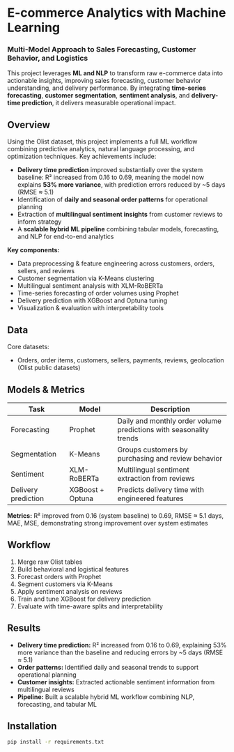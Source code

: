 # E-commerce Analytics with Machine Learning  
### Multi-Model Approach to Sales Forecasting, Customer Behavior, and Logistics

This project leverages **ML and NLP** to transform raw e-commerce data into actionable insights, improving sales forecasting, customer behavior understanding, and delivery performance. By integrating **time-series forecasting**, **customer segmentation**, **sentiment analysis**, and **delivery-time prediction**, it delivers measurable operational impact.

## Overview

Using the Olist dataset, this project implements a full ML workflow combining predictive analytics, natural language processing, and optimization techniques. Key achievements include:

- **Delivery time prediction** improved substantially over the system baseline: R² increased from 0.16 to 0.69, meaning the model now explains **53% more variance**, with prediction errors reduced by ~5 days (RMSE ≈ 5.1)  
- Identification of **daily and seasonal order patterns** for operational planning  
- Extraction of **multilingual sentiment insights** from customer reviews to inform strategy  
- A **scalable hybrid ML pipeline** combining tabular models, forecasting, and NLP for end-to-end analytics  

**Key components:**

- Data preprocessing & feature engineering across customers, orders, sellers, and reviews  
- Customer segmentation via K-Means clustering  
- Multilingual sentiment analysis with XLM-RoBERTa  
- Time-series forecasting of order volumes using Prophet  
- Delivery prediction with XGBoost and Optuna tuning  
- Visualization & evaluation with interpretability tools  

## Data

Core datasets:

- Orders, order items, customers, sellers, payments, reviews, geolocation (Olist public datasets)    

## Models & Metrics

| Task | Model | Description |
|------|-------|------------|
| Forecasting | Prophet | Daily and monthly order volume predictions with seasonality trends |
| Segmentation | K-Means | Groups customers by purchasing and review behavior |
| Sentiment | XLM-RoBERTa | Multilingual sentiment extraction from reviews |
| Delivery prediction | XGBoost + Optuna | Predicts delivery time with engineered features |

**Metrics:** R² improved from 0.16 (system baseline) to 0.69, RMSE ≈ 5.1 days, MAE, MSE, demonstrating strong improvement over system estimates  

## Workflow

1. Merge raw Olist tables  
2. Build behavioral and logistical features  
3. Forecast orders with Prophet  
4. Segment customers via K-Means  
5. Apply sentiment analysis on reviews  
6. Train and tune XGBoost for delivery prediction  
7. Evaluate with time-aware splits and interpretability  

## Results

- **Delivery time prediction:** R² increased from 0.16 to 0.69, explaining 53% more variance than the baseline and reducing errors by ~5 days (RMSE ≈ 5.1)  
- **Order patterns:** Identified daily and seasonal trends to support operational planning  
- **Customer insights:** Extracted actionable sentiment information from multilingual reviews  
- **Pipeline:** Built a scalable hybrid ML workflow combining NLP, forecasting, and tabular ML  

## Installation

```bash
pip install -r requirements.txt
